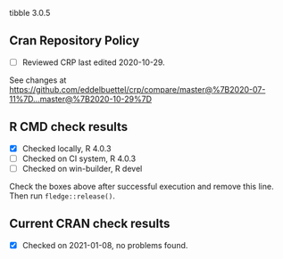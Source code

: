 tibble 3.0.5

## Cran Repository Policy

- [ ] Reviewed CRP last edited 2020-10-29.

See changes at https://github.com/eddelbuettel/crp/compare/master@%7B2020-07-11%7D...master@%7B2020-10-29%7D

## R CMD check results

- [x] Checked locally, R 4.0.3
- [ ] Checked on CI system, R 4.0.3
- [ ] Checked on win-builder, R devel

Check the boxes above after successful execution and remove this line. Then run `fledge::release()`.

## Current CRAN check results

- [x] Checked on 2021-01-08, no problems found.
